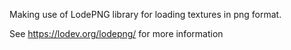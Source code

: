Making use of LodePNG library for loading textures in png format.

See https://lodev.org/lodepng/ for more information
